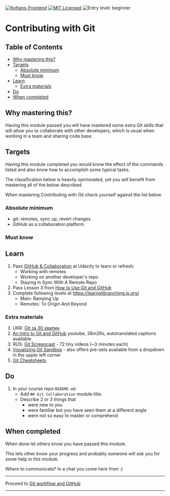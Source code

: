 [![Kottans-Frontend][badge-kottans]][kottans-git]
[![MIT Licensed][badge-mit]][license]
![Entry level: beginner][badge-beginner]

# Contributing with Git

<!-- START doctoc generated TOC please keep comment here to allow auto update -->
<!-- DON'T EDIT THIS SECTION, INSTEAD RE-RUN doctoc TO UPDATE -->
## Table of Contents

- [Why mastering this?](#why-mastering-this)
- [Targets](#targets)
  - [Absolute minimum](#absolute-minimum)
  - [Must know](#must-know)
- [Learn](#learn)
  - [Extra materials](#extra-materials)
- [Do](#do)
- [When completed](#when-completed)

<!-- END doctoc generated TOC please keep comment here to allow auto update -->
<!-- generated with [DocToc](https://github.com/thlorenz/doctoc) -->

## Why mastering this?

Having this module passed you will have mastered some extra
Git skills that will allow you to collaborate with other
developers, which is usual when working in a team and
sharing code base.

## Targets

Having this module completed you would know
the effect of the commands listed and
also know how to accomplish some typical tasks.

The classification below is heavily opinionated, yet
you will benefit from mastering all of the below described.

When mastering Contributing with Git check yourself against
the list below.

### Absolute minimum

- git: remotes, sync up, revert changes
- GitHub as a collaboration platform

### Must know

## Learn

1. Pass [GitHub & Collaboration](https://classroom.udacity.com/courses/ud456)
   at Udacity to learn or refresh:
   - Working with remotes
   - Working on another developer's repo
   - Staying in Sync With A Remote Repo
1. Pass Lesson 3 from [How to Use Git and GitHub](https://www.udacity.com/course/how-to-use-git-and-github--ud775)
1. Complete following levels at https://learngitbranching.js.org/
   - Main: Ramping Up
   - Remotes: To Origin And Beyond

### Extra materials

1. UKR: [Git за 30 хвилин](https://codeguida.com/post/453)
1. [An Intro to Git and GitHub](https://www.youtube.com/watch?v=MJUJ4wbFm_A)
   youtube, 38m26s, autotranslated captions available
1. RUS: [Git Screencast](https://learn.javascript.ru/screencast/git) -
   72 tiny videos (~3 minutes each)
1. [Visualizing Git Sandbox](http://git-school.github.io/visualizing-git/) -
   also offers pre-sets available from a dropdown in the upper left corner
1. [Git Cheatsheets](https://services.github.com/on-demand/resources/cheatsheets/)

## Do

1. In your course repo `README.md`:
   - Add `## Git Collaboration` module title.
   - Describe 2 or 3 things that
     * were new to you
     * were familiar but you have seen them at a different angle
     * were not so easy to master or comprehend     

## When completed

When done let others know you have passed this module.

This lets other know your progress and probably someone
will ask you for some help in this module.

Where to communicate? In a chat you come here from :)

---

Proceed to [Git workflow and GitHub](./git-workflow-github.md)


---

[badge-kottans]: https://img.shields.io/badge/%3D(%5E.%5E)%3D-git-yellow.svg
[kottans-git]: https://github.com/kottans/git-course

[badge-mit]: https://img.shields.io/badge/License-MIT-blue.svg
[license]: https://github.com/kottans/git-course/blob/master/LICENSE.md

[badge-beginner]: https://img.shields.io/badge/Entry%20level-beginner-brightgreen.svg
